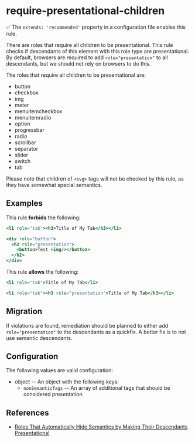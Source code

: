 # require-presentational-children

✅ The `extends: 'recommended'` property in a configuration file enables this rule.

There are roles that require all children to be presentational. This rule checks if descendants of this element with this role type are presentational. By default, browsers are required to add `role="presentation"` to all descendants, but we should not rely on browsers to do this.

The roles that require all children to be presentational are:

* button
* checkbox
* img
* meter
* menuitemcheckbox
* menuitemradio
* option
* progressbar
* radio
* scrollbar
* separator
* slider
* switch
* tab

Please note that children of `<svg>` tags will not be checked by this rule, as they have somewhat special semantics.

## Examples

This rule **forbids** the following:

```hbs
<li role="tab"><h3>Title of My Tab</h3></li>
```

```hbs
<div role="button">
  <h2 role="presentation">
    <button>Test <img/></button>
  </h2>
</div>
```

This rule **allows** the following:

```hbs
<li role="tab">Title of My Tab</li>
```

```hbs
<li role="tab"><h3 role="presentation">Title of My Tab</h3></li>
```

## Migration

If violations are found, remediation should be planned to either add `role="presentation"` to the descendants as a quickfix. A better fix is to not use semantic descendants.

## Configuration

 The following values are valid configuration:

* object -- An object with the following keys:
  * `nonSemanticTags` -- An array of additional tags that should be considered presentation

## References

* [Roles That Automatically Hide Semantics by Making Their Descendants Presentational](https://w3c.github.io/aria-practices/#children_presentational)
